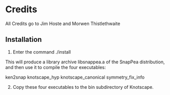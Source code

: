 
# Credits

All Credits go to Jim Hoste and Morwen Thistlethwaite

## Installation

1.  Enter the command   ./install

This will produce a library archive libsnappea.a of the SnapPea distribution,
and then use it to compile the four executables:

ken2snap
knotscape_hyp
knotscape_canonical
symmetry_fix_info


2.  Copy these four executables to the bin subdirectory of Knotscape.
